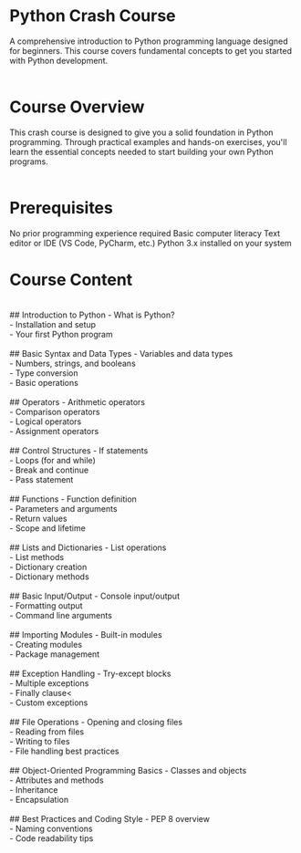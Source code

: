 # Python Crash Course 
A comprehensive introduction to Python programming language designed for beginners. This course covers fundamental concepts to get you started with Python development.<br />
<br />
# Course Overview
This crash course is designed to give you a solid foundation in Python programming. Through practical examples and hands-on exercises, you'll learn the essential concepts needed to start building your own Python programs.<br />
<br />
# Prerequisites 
No prior programming experience required
Basic computer literacy
Text editor or IDE (VS Code, PyCharm, etc.)
Python 3.x installed on your system
<br />
# Course Content
<br />
## Introduction to Python
- What is Python?<br />
- Installation and setup<br />
- Your first Python program<br />
<br />
## Basic Syntax and Data Types
- Variables and data types<br />
- Numbers, strings, and booleans<br />
- Type conversion<br />
- Basic operations<br />
<br />
## Operators
- Arithmetic operators<br />
- Comparison operators<br />
- Logical operators<br />
- Assignment operators<br />
<br />
## Control Structures
- If statements<br />
- Loops (for and while)<br />
- Break and continue<br />
- Pass statement<br />
<br />
## Functions
- Function definition<br />
- Parameters and arguments<br />
- Return values<br />
- Scope and lifetime<br />
<br />
## Lists and Dictionaries
- List operations<br />
- List methods<br />
- Dictionary creation<br />
- Dictionary methods<br />
<br />
## Basic Input/Output
- Console input/output<br />
- Formatting output<br />
- Command line arguments<br />
<br />
## Importing Modules
- Built-in modules<br />
- Creating modules<br />
- Package management<br />
<br />
## Exception Handling
- Try-except blocks<br />
- Multiple exceptions<br />
- Finally clause<<br />
- Custom exceptions<br />
<br />
## File Operations
- Opening and closing files<br />
- Reading from files<br />
- Writing to files<br />
- File handling best practices<br />
<br />
## Object-Oriented Programming Basics
- Classes and objects<br />
- Attributes and methods<br />
- Inheritance<br />
- Encapsulation<br />
<br />
## Best Practices and Coding Style
- PEP 8 overview<br />
- Naming conventions<br />
- Code readability tips<br />
